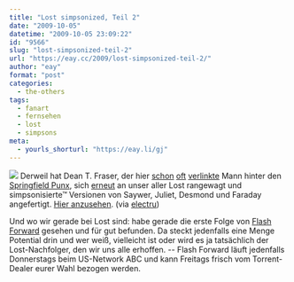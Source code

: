 ```yaml
---
title: "Lost simpsonized, Teil 2"
date: "2009-10-05"
datetime: "2009-10-05 23:09:22"
id: "9566"
slug: "lost-simpsonized-teil-2"
url: "https://eay.cc/2009/lost-simpsonized-teil-2/"
author: "eay"
format: "post"
categories:
  - the-others
tags:
  - fanart
  - fernsehen
  - lost
  - simpsons
meta:
  - yourls_shorturl: "https://eay.li/gj"
---
```


![](https://eay.cc/uploads/2009/lostsimpsonized2.gif) Derweil hat Dean T. Fraser, der hier [schon](//eay.cc/2008/marvel-simpsonized/) [oft](//eay.cc/2008/the-dark-knight-simpsonized/) [verlinkte](//eay.cc/2008/everyone-simpsonized/) Mann hinter den [Springfield Punx](http://springfieldpunx.blogspot.com/), sich [erneut](//eay.cc/2009/lost-simponized/) an unser aller Lost rangewagt und simpsonisierte™ Versionen von Saywer, Juliet, Desmond und Faraday angefertigt. [Hier anzusehen](http://springfieldpunx.blogspot.com/search/label/LOST). (via [electru](http://www.electru.de/2009-10-05/springfield-punx-more-lost-characters/))

Und wo wir gerade bei Lost sind: habe gerade die erste Folge von [Flash Forward](http://en.wikipedia.org/wiki/FlashForward_%282009_TV_series%29) gesehen und für gut befunden. Da steckt jedenfalls eine Menge Potential drin und wer weiß, vielleicht ist oder wird es ja tatsächlich der Lost-Nachfolger, den wir uns alle erhoffen. -- Flash Forward läuft jedenfalls Donnerstags beim US-Network ABC und kann Freitags frisch vom Torrent-Dealer eurer Wahl bezogen werden.
